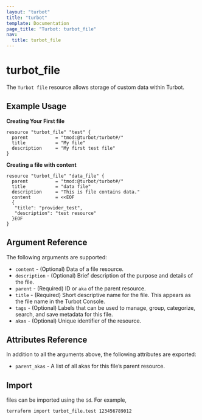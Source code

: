 ```yaml
---
layout: "turbot"
title: "turbot"
template: Documentation
page_title: "Turbot: turbot_file"
nav:
  title: turbot_file
---
```


# turbot_file

The `Turbot file` resource allows storage of custom data within Turbot.

## Example Usage

**Creating Your First file**

```hcl
resource "turbot_file" "test" {
  parent          = "tmod:@turbot/turbot#/"
  title           = "My file"
  description     = "My first test file"
}
```

**Creating a file with content**

```hcl
resource "turbot_file" "data_file" {
  parent          = "tmod:@turbot/turbot#/"
  title           = "data file"
  description     = "This is file contains data."
  content         = <<EOF
  {
   "title": "provider_test",
   "description": "test resource"
  }EOF
}
```

## Argument Reference

The following arguments are supported:

- `content` - (Optional) Data of a file resource.
- `description` - (Optional) Brief description of the purpose and details of the file.
- `parent` - (Required) ID or `aka` of the parent resource.
- `title` - (Required) Short descriptive name for the file. This appears as the file name in the Turbot Console.
- `tags` - (Optional) Labels that can be used to manage, group, categorize, search, and save metadata for this file.
- `akas` - (Optional) Unique identifier of the resource.

## Attributes Reference

In addition to all the arguments above, the following attributes are exported:

- `parent_akas` - A list of all akas for this file’s parent resource.

## Import

files can be imported using the `id`. For example,

```
terraform import turbot_file.test 123456789012
```
